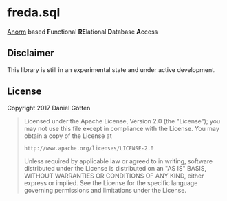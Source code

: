 # freda.sql
[Anorm](https://www.playframework.com/documentation/2.5.x/ScalaAnorm) based **F**unctional **RE**lational **D**atabase **A**ccess

## Disclaimer
This library is still in an experimental state and under active development.

## License

Copyright 2017 Daniel Götten

> Licensed under the Apache License, Version 2.0 (the "License");
> you may not use this file except in compliance with the License.
> You may obtain a copy of the License at
>
>     http://www.apache.org/licenses/LICENSE-2.0
>
> Unless required by applicable law or agreed to in writing, software
> distributed under the License is distributed on an "AS IS" BASIS,
> WITHOUT WARRANTIES OR CONDITIONS OF ANY KIND, either express or implied.
> See the License for the specific language governing permissions and
> limitations under the License.
